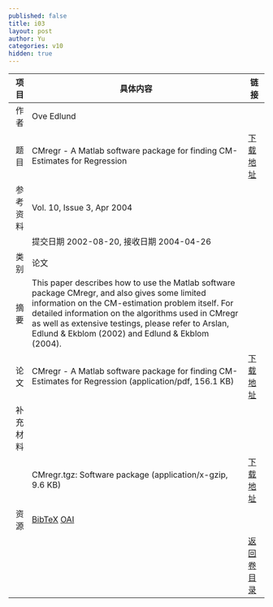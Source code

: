 ```yaml
---
published: false
title: i03
layout: post
author: Yu
categories: v10
hidden: true
---
```


| 项目 | 具体内容 | 链接 |
|---:|---|---|
| 作者 | Ove Edlund| |
| 题目 |CMregr - A Matlab software package for finding CM-Estimates for Regression | [下载地址](http://www.jstatsoft.org/v10/i03/paper) |
| 参考资料 |Vol. 10, Issue 3, Apr 2004 | |
| | 提交日期 2002-08-20, 接收日期 2004-04-26| | 
| 类别 | 论文| |
| 摘要 | This paper describes how to use the Matlab software package CMregr, and also gives some limited information on the CM-estimation problem itself. For detailed information on the algorithms used in CMregr as well as extensive testings, please refer to Arslan, Edlund &amp; Ekblom (2002) and Edlund &amp; Ekblom (2004).| |
| 论文 | CMregr - A Matlab software package for finding CM-Estimates for Regression  (application/pdf, 156.1 KB)| [下载地址](http://www.jstatsoft.org/v10/i03/paper) |
| 补充材料 | | |
| |CMregr.tgz: Software package  (application/x-gzip, 9.6 KB)|  [下载地址](http://www.jstatsoft.org/v10/i03/supp/1) |
| 资源 | [BibTeX](http://www.jstatsoft.org/v10/i03/bibtex) [OAI](http://www.jstatsoft.org/oai?verb=GetRecord&identifier=oai.jstatsoft/v10/i03&prefix=oai_dc)| |
| |  | [返回卷目录]({{site.baseurl}}/volume/v10.html) |